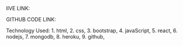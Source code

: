 lIVE LINK: 

GITHUB CODE LINK:

Technology Used:
                    1. html,
                    2. css,
                    3. bootstrap,
                    4. javaScript,
                    5. react,
                    6. nodejs,
                    7. mongodb,
                    8. heroku,
                    9. github,
                    
